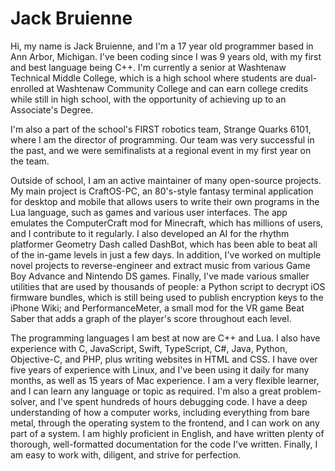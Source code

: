 # Jack Bruienne
Hi, my name is Jack Bruienne, and I'm a 17 year old programmer based in Ann Arbor, Michigan. I've been coding since I was 9 years old, with my first and best language being C++. I'm currently a senior at Washtenaw Technical Middle College, which is a high school where students are dual-enrolled at Washtenaw Community College and can earn college credits while still in high school, with the opportunity of achieving up to an Associate's Degree.

I'm also a part of the school's FIRST robotics team, Strange Quarks 6101, where I am the director of programming. Our team was very successful in the past, and we were semifinalists at a regional event in my first year on the team.

Outside of school, I am an active maintainer of many open-source projects. My main project is CraftOS-PC, an 80's-style fantasy terminal application for desktop and mobile that allows users to write their own programs in the Lua language, such as games and various user interfaces. The app emulates the ComputerCraft mod for Minecraft, which has millions of users, and I contribute to it regularly. I also developed an AI for the rhythm platformer Geometry Dash called DashBot, which has been able to beat all of the in-game levels in just a few days. In addition, I've worked on multiple novel projects to reverse-engineer and extract music from various Game Boy Advance and Nintendo DS games. Finally, I've made various smaller utilities that are used by thousands of people: a Python script to decrypt iOS firmware bundles, which is still being used to publish encryption keys to the iPhone Wiki; and PerformanceMeter, a small mod for the VR game Beat Saber that adds a graph of the player's score throughout each level.

The programming languages I am best at now are C++ and Lua. I also have experience with C, JavaScript, Swift, TypeScript, C#, Java, Python, Objective-C, and PHP, plus writing websites in HTML and CSS. I have over five years of experience with Linux, and I've been using it daily for many months, as well as 15 years of Mac experience. I am a very flexible learner, and I can learn any language or topic as required. I'm also a great problem-solver, and I've spent hundreds of hours debugging code. I have a deep understanding of how a computer works, including everything from bare metal, through the operating system to the frontend, and I can work on any part of a system. I am highly proficient in English, and have written plenty of thorough, well-formatted documentation for the code I've written. Finally, I am easy to work with, diligent, and strive for perfection.
